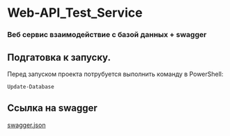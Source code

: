 # Web-API_Test_Service
### Веб сервис взаимодействие с базой данных + swagger

## Подгатовка к запуску.

Перед запуском проекта потрубуется выполнить команду в PowerShell:
```
Update-Database
```

## Ссылка на swagger

[swagger.json](https://github.com/Bayanov95liz/Web-API_Test_Service/blob/master/swagger.json)
